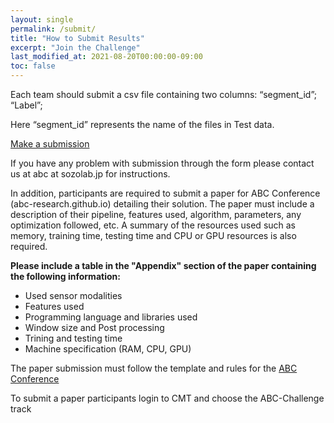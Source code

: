 ```yaml
---
layout: single
permalink: /submit/
title: "How to Submit Results"
excerpt: "Join the Challenge"
last_modified_at: 2021-08-20T00:00:00-09:00
toc: false
---
```


Each team should submit a csv file containing two columns: “segment_id”; “Label”;

Here “segment_id” represents the name of the files in Test data.

[Make a submission](https://forms.gle/s1qaHsnK1A9snVy29)

If you have any problem with submission through the form please contact us at
abc at sozolab.jp for instructions.

In addition, participants are required to submit a paper for ABC Conference (abc-research.github.io) detailing their solution. The paper must include a description of their pipeline, features used, algorithm, parameters, any optimization followed, etc.
A summary of the resources used such as memory, training time, testing time and CPU or GPU resources is also required.

<b>Please include a table in the "Appendix" section of the paper containing the following information:</b>
<ul>
  <li>Used sensor modalities</li>
  <li>Features used</li>
  <li>Programming language and libraries used</li>
  <li>Window size and Post processing</li>
  <li>Trining and testing time</li>
  <li>Machine specification (RAM, CPU, GPU)</li>
</ul>

The paper submission must follow the template and rules for the [ABC Conference](https://abc-research.github.io)

To submit a paper participants login to CMT and choose the ABC-Challenge track

<!-- [Submit a paper](https://cmt3.research.microsoft.com/IVPRICIEV2020/Submission/Index) -->
<!-- https://cmt3.research.microsoft.com/ABC2021/Submission/Index -->
